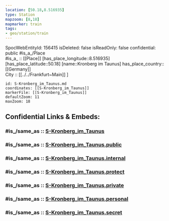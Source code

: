 ```yaml
---
location: [50.18,8.516935] 
type: Station 
mapzoom: [8,18] 
mapmarker: train 
tags:
- geo/station/train
---
```

SpocWebEntityId: 156415
isDeleted: false
isReadOnly: false
confidential: public
#is_a_/Place  
#is_a_ :: [[Place]] 
[has_place_longitude::8.516935] 
[has_place_latitude::50.18] 
[name::Kronberg im Taunus] 
has_place_country:: [[Germany]]  
City :: [[../../Frankfurt~Main]] ] 


```leaflet
id: S-Kronberg_im_Taunus.md
coordinates: [[S-Kronberg_im_Taunus]] 
markerFile: [[S-Kronberg_im_Taunus]] 
defaultZoom: 11 
maxZoom: 18
```


## Confidential Links & Embeds: 

### #is_/same_as :: [S-Kronberg_im_Taunus](/_Standards/Earth/Continent/Europe/Europe~Central/Germany/Germany~West/Hessen/counties~Hessen/Frankfurt~Main/Stations-FFM~S/S-Kronberg_im_Taunus.md) 

### #is_/same_as :: [S-Kronberg_im_Taunus.public](/_public/Earth/Continent/Europe/Europe~Central/Germany/Germany~West/Hessen/counties~Hessen/Frankfurt~Main/Stations-FFM~S/S-Kronberg_im_Taunus.public.md) 

### #is_/same_as :: [S-Kronberg_im_Taunus.internal](/_internal/Earth/Continent/Europe/Europe~Central/Germany/Germany~West/Hessen/counties~Hessen/Frankfurt~Main/Stations-FFM~S/S-Kronberg_im_Taunus.internal.md) 

### #is_/same_as :: [S-Kronberg_im_Taunus.protect](/_protect/Earth/Continent/Europe/Europe~Central/Germany/Germany~West/Hessen/counties~Hessen/Frankfurt~Main/Stations-FFM~S/S-Kronberg_im_Taunus.protect.md) 

### #is_/same_as :: [S-Kronberg_im_Taunus.private](/_private/Earth/Continent/Europe/Europe~Central/Germany/Germany~West/Hessen/counties~Hessen/Frankfurt~Main/Stations-FFM~S/S-Kronberg_im_Taunus.private.md) 

### #is_/same_as :: [S-Kronberg_im_Taunus.personal](/_personal/Earth/Continent/Europe/Europe~Central/Germany/Germany~West/Hessen/counties~Hessen/Frankfurt~Main/Stations-FFM~S/S-Kronberg_im_Taunus.personal.md) 

### #is_/same_as :: [S-Kronberg_im_Taunus.secret](/_secret/Earth/Continent/Europe/Europe~Central/Germany/Germany~West/Hessen/counties~Hessen/Frankfurt~Main/Stations-FFM~S/S-Kronberg_im_Taunus.secret.md)

